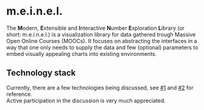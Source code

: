 # m.e.i.n.e.l.
The **M**odern, **E**xtensible and **I**nteractive **N**umber **E**xploration **L**ibrary (or short: m.e.i.n.e.l.) is a visualization library for data gathered trough Massive Open Online Courses (MOOCs).
It focuses on abstracting the interfaces in a way that one only needs to supply the data and few (optional) parameters to embed visually appealing charts into existing environments.

## Technology stack
Currently, there are a few technologies being discussed, see [#1](/../../issues/1) and [#2](/../../issues/2) for reference.<br>
Active participation in the discussion is very much appreciated.
